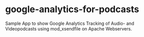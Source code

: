google-analytics-for-podcasts
=============================

Sample App to show Google Analytics Tracking of Audio- and Videopodcasts using mod_xsendfile on Apache Webservers.

